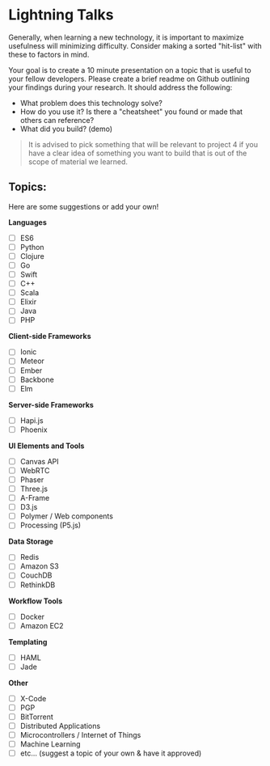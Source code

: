 # Lightning Talks

Generally, when learning a new technology, it is important to maximize usefulness will minimizing difficulty. Consider making a sorted "hit-list" with these to factors in mind.

Your goal is to create a 10 minute presentation on a topic that is useful to your fellow developers. Please create a brief readme on Github outlining your findings during your research. It should address the following:

- What problem does this technology solve?
- How do you use it? Is there a "cheatsheet" you found or made that others can reference?
- What did you build? (demo)

> It is advised to pick something that will be relevant to project 4 if you have a clear idea of something you want to build that is out of the scope of material we learned.

## Topics:
Here are some suggestions or add your own!

**Languages**

- [ ] ES6
- [ ] Python
- [ ] Clojure
- [ ] Go
- [ ] Swift
- [ ] C++
- [ ] Scala
- [ ] Elixir
- [ ] Java
- [ ] PHP

**Client-side Frameworks**

- [ ] Ionic
- [ ] Meteor
- [ ] Ember
- [ ] Backbone
- [ ] Elm

**Server-side Frameworks**

- [ ] Hapi.js
- [ ] Phoenix

**UI Elements and Tools**

- [ ] Canvas API
- [ ] WebRTC
- [ ] Phaser
- [ ] Three.js
- [ ] A-Frame
- [ ] D3.js
- [ ] Polymer / Web components
- [ ] Processing (P5.js)

**Data Storage**

- [ ] Redis
- [ ] Amazon S3
- [ ] CouchDB
- [ ] RethinkDB

**Workflow Tools**

- [ ] Docker
- [ ] Amazon EC2

**Templating**

- [ ] HAML
- [ ] Jade

**Other**

- [ ] X-Code
- [ ] PGP
- [ ] BitTorrent
- [ ] Distributed Applications
- [ ] Microcontrollers / Internet of Things
- [ ] Machine Learning
- [ ] etc... (suggest a topic of your own & have it approved)
